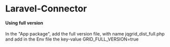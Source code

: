# Laravel-Connector

#### Using full version

In the "App package", add the full version file, with name jqgrid_dist_full.php
and add in the Env file the key-value
GRID_FULL_VERSION=true


